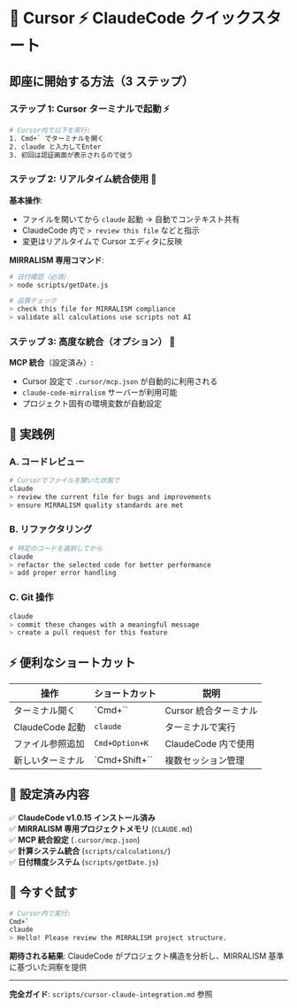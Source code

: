 # 🚀 Cursor ⚡ ClaudeCode クイックスタート

## 即座に開始する方法（3 ステップ）

### ステップ 1: Cursor ターミナルで起動 ⚡

```bash
# Cursor内で以下を実行:
1. Cmd+` でターミナルを開く
2. claude と入力してEnter
3. 初回は認証画面が表示されるので従う
```

### ステップ 2: リアルタイム統合使用 🎯

**基本操作**:

- ファイルを開いてから `claude` 起動 → 自動でコンテキスト共有
- ClaudeCode 内で `> review this file` などと指示
- 変更はリアルタイムで Cursor エディタに反映

**MIRRALISM 専用コマンド**:

```bash
# 日付確認（必須）
> node scripts/getDate.js

# 品質チェック
> check this file for MIRRALISM compliance
> validate all calculations use scripts not AI
```

### ステップ 3: 高度な統合（オプション） 🔧

**MCP 統合**（設定済み）:

- Cursor 設定で `.cursor/mcp.json` が自動的に利用される
- `claude-code-mirralism` サーバーが利用可能
- プロジェクト固有の環境変数が自動設定

## 🎨 実践例

### A. コードレビュー

```bash
# Cursorでファイルを開いた状態で
claude
> review the current file for bugs and improvements
> ensure MIRRALISM quality standards are met
```

### B. リファクタリング

```bash
# 特定のコードを選択してから
claude
> refactor the selected code for better performance
> add proper error handling
```

### C. Git 操作

```bash
claude
> commit these changes with a meaningful message
> create a pull request for this feature
```

## ⚡ 便利なショートカット

| 操作             | ショートカット | 説明                  |
| ---------------- | -------------- | --------------------- |
| ターミナル開く   | `Cmd+\``       | Cursor 統合ターミナル |
| ClaudeCode 起動  | `claude`       | ターミナルで実行      |
| ファイル参照追加 | `Cmd+Option+K` | ClaudeCode 内で使用   |
| 新しいターミナル | `Cmd+Shift+\`` | 複数セッション管理    |

## 🔧 設定済み内容

✅ **ClaudeCode v1.0.15 インストール済み**  
✅ **MIRRALISM 専用プロジェクトメモリ** (`CLAUDE.md`)  
✅ **MCP 統合設定** (`.cursor/mcp.json`)  
✅ **計算システム統合** (`scripts/calculations/`)  
✅ **日付精度システム** (`scripts/getDate.js`)

## 🎯 今すぐ試す

```bash
# Cursor内で実行:
Cmd+`
claude
> Hello! Please review the MIRRALISM project structure.
```

**期待される結果**: ClaudeCode がプロジェクト構造を分析し、MIRRALISM 基準に基づいた洞察を提供

---

**完全ガイド**: `scripts/cursor-claude-integration.md` 参照
